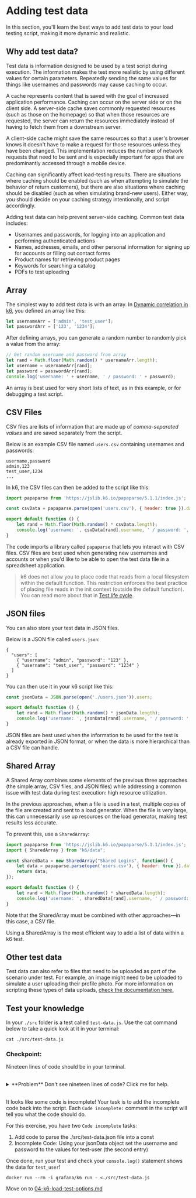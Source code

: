 # Adding test data
In this section, you'll learn the best ways to add test data to your load testing script, making it more dynamic and realistic.

## Why add test data?

Test data is information designed to be used by a test script during execution. The information makes the test more realistic by using different values for certain parameters. Repeatedly sending the same values for things like usernames and passwords may cause caching to occur.

A cache represents content that is saved with the goal of increased application performance. Caching can occur on the server side or on the client side. A server-side cache saves commonly requested resources (such as those on the homepage) so that when those resources are requested, the server can return the resources immediately instead of having to fetch them from a downstream server.

A client-side cache might save the same resources so that a user's browser knows it doesn't have to make a request for those resources unless they have been changed. This implementation reduces the number of network requests that need to be sent and is especially important for apps that are predominantly accessed through a mobile device.

Caching can significantly affect load-testing results. There are situations where caching should be enabled (such as when attempting to simulate the behavior of return customers), but there are also situations where caching should be disabled (such as when simulating brand-new users). Either way, you should decide on your caching strategy intentionally, and script accordingly.

Adding test data can help prevent server-side caching. Common test data includes:
- Usernames and passwords, for logging into an application and performing authenticated actions
- Names, addresses, emails, and other personal information for signing up for accounts or filling out contact forms
- Product names for retrieving product pages
- Keywords for searching a catalog
- PDFs to test uploading

## Array

The simplest way to add test data is with an array. In [Dynamic correlation in k6](02-dynamic-correlation.md), you defined an array like this:

```js
let usernameArr = ['admin', 'test_user'];
let passwordArr = ['123', '1234'];
```

After defining arrays, you can generate a random number to randomly pick a value from the array:

```js
// Get random username and password from array
let rand = Math.floor(Math.random() * usernameArr.length);
let username = usernameArr[rand];
let password = passwordArr[rand];
console.log('username: ' + username, ' / password: ' + password);
```

An array is best used for very short lists of text, as in this example, or for debugging a test script.

## CSV Files

CSV files are lists of information that are made up of _comma-separated values_ and are saved separately from the script.

Below is an example CSV file named `users.csv` containing usernames and passwords:
```plain
username,password
admin,123
test_user,1234
...
```

In k6, the CSV files can then be added to the script like this:

```js
import papaparse from 'https://jslib.k6.io/papaparse/5.1.1/index.js';

const csvData = papaparse.parse(open('users.csv'), { header: true }).data;

export default function () {
    let rand = Math.floor(Math.random() * csvData.length);
    console.log('username: ', csvData[rand].username, ' / password: ', csvData[rand].password);
}
```

The code imports a library called `papaparse` that lets you interact with CSV files. CSV files are best used when generating new usernames and accounts or when you'd like to be able to open the test data file in a spreadsheet application.

> k6 does not allow you to place code that reads from a local filesystem within the default function. This restriction enforces the best practice of placing file reads in the init context (outside the default function). You can read more about that in [Test life cycle](https://k6.io/docs/using-k6/test-life-cycle/).

## JSON files

You can also store your test data in JSON files.

Below is a JSON file called `users.json`:

```plain
{
  "users": [
    { "username": "admin", "password": "123" },
    { "username": "test_user", "password": "1234" }
  ]
}
```

You can then use it in your k6 script like this:

```js
const jsonData = JSON.parse(open('./users.json')).users;

export default function () {
    let rand = Math.floor(Math.random() * jsonData.length);
    console.log('username: ', jsonData[rand].username, ' / password: ', jsonData[rand].password);
}
```

JSON files are best used when the information to be used for the test is already exported in JSON format, or when the data is more hierarchical than a CSV file can handle.

## Shared Array

A Shared Array combines some elements of the previous three approaches (the simple array, CSV files, and JSON files) while addressing a common issue with test data during test execution: high resource utilization.

In the previous approaches, when a file is used in a test, multiple copies of the file are created and sent to a load generator. When the file is very large, this can unnecessarily use up resources on the load generator, making test results less accurate.

To prevent this, use a `SharedArray`:

```js
import papaparse from 'https://jslib.k6.io/papaparse/5.1.1/index.js';
import { SharedArray } from "k6/data";

const sharedData = new SharedArray("Shared Logins", function() {
    let data = papaparse.parse(open('users.csv'), { header: true }).data;
    return data;
});

export default function () {
    let rand = Math.floor(Math.random() * sharedData.length);
    console.log('username: ', sharedData[rand].username, ' / password: ', sharedData[rand].password);
}
```

Note that the SharedArray must be combined with other approaches―in this case, a CSV file.

Using a SharedArray is the most efficient way to add a list of data within a k6 test.

## Other test data

Test data can also refer to files that need to be uploaded as part of the scenario under test. For example, an image might need to be uploaded to simulate a user uploading their profile photo. For more information on scripting these types of data uploads, [check the documentation here.](https://k6.io/docs/examples/data-uploads/)

## Test your knowledge

In your `./src` folder is a test called `test-data.js`. Use the cat command below to take a quick look at it in your terminal:

```
cat ./src/test-data.js
```

### Checkpoint:
 Nineteen lines of code should be in your terminal. 

</br>
<details>
    <summary>**Problem** Don't see nineteen lines of code? Click me for help.</summary>

You should see an output in your terminal similar to this:

```
thomas.shipley@HOME exercise-2 % cat ./src/test-data.js
import http from 'k6/http';
import { check } from 'k6';

// Incomplete Code: Add code to parse the ./src/test-data.json
// file into a const
const jsonData = ''

export default function() {
    // Incomplete Code: Using your jsonData object set the username
    // and password to the values for test-user (the second entry)
    let username = "";
    let password = "";
	console.log('username: ' + username, ' / password: ' + password);

    let response = http.post('http://test.k6.io/login.php', { login: username, password: password });
    check(response, {
        'is status 200': (r) => r.status === 200,
    })
}
```

If you see an output like this:

```
cat: .test-data.js: No such file or directory
```

Check your terminal is in the exercise-4 folder
</details>
</br>

It looks like some code is incomplete! Your task is to add the incomplete code back into the script. Each `Code incomplete:` comment in the script will tell you what the code should do.

For this exercise, you have two `Code incomplete` tasks:

1. Add code to parse the ./src/test-data.json file into a const
2. Incomplete Code: Using your jsonData object set the username and password to the values for test-user (the second entry)

Once done, run your test and check your `console.log()` statement shows the data for `test_user`!

```
docker run --rm -i grafana/k6 run - <./src/test-data.js
```

Move on to [04-k6-load-test-options.md](04-k6-load-test-options.md)